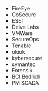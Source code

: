 - FireEye
- GoSecure
- ESET
- Delve Labs
- VMWare
- SecureOps
- Tenable
- okiok
- kybersecure
- symantec
- Forensik
- BCI Bedrich 
- PM SCADA
